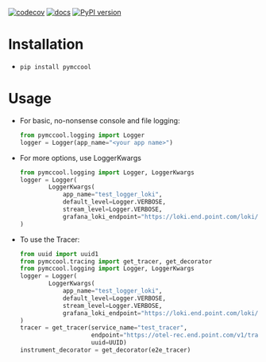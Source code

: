 [![codecov](https://codecov.io/gh/bmccool/pyMcCool/graph/badge.svg?token=T7L4GHQT67)](https://codecov.io/gh/bmccool/pyMcCool)
[![docs](https://readthedocs.org/projects/pymccool/badge/?version=latest)](https://pymccool.readthedocs.io/en/latest/)
[![PyPI version](https://badge.fury.io/py/pymccool.svg)](https://badge.fury.io/py/pymccool)

# Installation
  - `pip install pymccool`

# Usage
- For basic, no-nonsense console and file logging:
  ```python
  from pymccool.logging import Logger
  logger = Logger(app_name="<your app name>")
  ```

- For more options, use LoggerKwargs
    ```python
    from pymccool.logging import Logger, LoggerKwargs
    logger = Logger(
            LoggerKwargs(
                app_name="test_logger_loki",
                default_level=Logger.VERBOSE,
                stream_level=Logger.VERBOSE,
                grafana_loki_endpoint="https://loki.end.point.com/loki/api/v1/push")
    )
    ```

- To use the Tracer:
  ```python
  from uuid import uuid1
  from pymccool.tracing import get_tracer, get_decorator
  from pymccool.logging import Logger, LoggerKwargs
  logger = Logger(
          LoggerKwargs(
              app_name="test_logger_loki",
              default_level=Logger.VERBOSE,
              stream_level=Logger.VERBOSE,
              grafana_loki_endpoint="https://loki.end.point.com/loki/api/v1/push")
  )
  tracer = get_tracer(service_name="test_tracer",
                      endpoint="https://otel-rec.end.point.com/v1/traces",
                      uuid=UUID)
  instrument_decorator = get_decorator(e2e_tracer)
  ```
